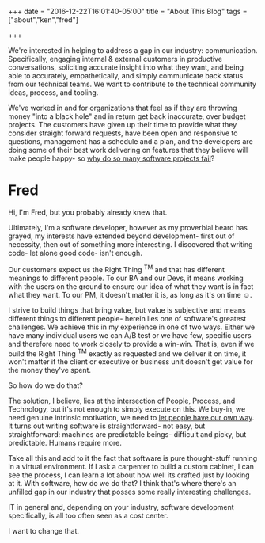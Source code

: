 +++
date = "2016-12-22T16:01:40-05:00"
title = "About This Blog"
tags = ["about","ken","fred"]

+++

We're interested in helping to address a gap in our industry: communication.  Specifically, engaging internal & external customers in productive conversations, soliciting accurate insight into what they want, and being able to accurately, empathetically, and simply communicate back status from our technical teams.  We want to contribute to the technical community ideas, process, and tooling.

We've worked in and for organizations that feel as if they are throwing money "into a black hole" and in return get back inaccurate, over budget projects.  The customers have given up their time to provide what they consider straight forward requests, have been open and responsive to questions, management has a schedule and a plan, and the developers are doing some of their best work delivering on features that they believe will make people happy- so [why do so many software projects fail](http://www.mckinsey.com/business-functions/digital-mckinsey/our-insights/delivering-large-scale-it-projects-on-time-on-budget-and-on-value)?

Fred
====
Hi, I'm Fred, but you probably already knew that.

Ultimately, I'm a software developer, however as my proverbial beard has grayed, my interests have extended beyond development- first out of necessity, then out of something more interesting.  I discovered that writing code- let alone good code- isn't enough.

Our customers expect us the Right Thing <sup>TM</sup> and that has different meanings to different people.  To our BA and our Devs, it means working with the users on the ground to ensure our idea of what they want is in fact what they want.  To our PM, it doesn't matter it is, as long as it's on time &#9786;.

I strive to build things that bring value, but value is subjective and means different things to different people- herein lies one of software's greatest challenges.  We achieve this in my experience in one of two ways.  Either we have many individual users we can A/B test or we have few, specific users and therefore need to work closely to provide a win-win.  That is, even if we build the Right Thing <sup>TM</sup> exactly as requested and we deliver it on time, it won't matter if the client or executive or business unit doesn't get value for the money they've spent.

So how do we do that?

The solution, I believe, lies at the intersection of People, Process, and Technology, but it's not enough to simply execute on this.  We buy-in, we need genuine intrinsic motivation, we need to [let people have our own way](http://www.goodreads.com/quotes/53035-diplomacy-is-the-art-of-letting-someone-else-have-your).  It turns out writing software is straightforward- not easy, but straightforward: machines are predictable beings- difficult and picky, but predictable.  Humans require more.

Take all this and add to it the fact that software is pure thought-stuff running in a virtual environment.  If I ask a carpenter to build a custom cabinet, I can see the process, I can learn a lot about how well its crafted just by looking at it.  With software, how do we do that?  I think that's where there's an unfilled gap in our industry that posses some really interesting challenges.

IT in general and, depending on your industry, software development specifically, is all too often seen as a cost center.

I want to change that.


